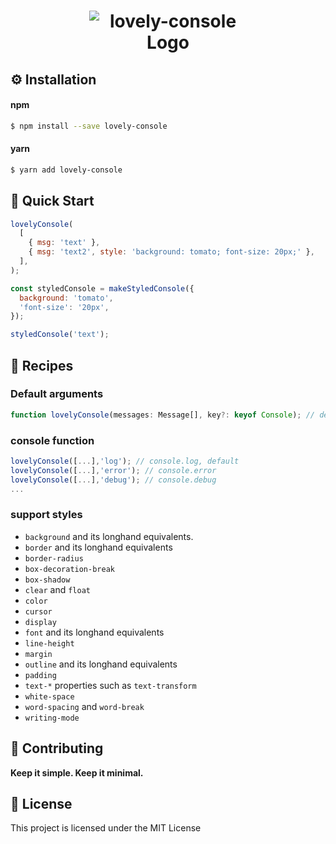 <h1 align=center style="text-align:center;">
  <img style="max-width: 50%" alt="lovely-console Logo" src="https://user-images.githubusercontent.com/26024412/111449123-70889780-8752-11eb-9d45-fbe6d37dfa39.png"><br />
</h1>

## ⚙ Installation

#### npm

```bash
$ npm install --save lovely-console
```

#### yarn

```bash
$ yarn add lovely-console
```

## 🏃 Quick Start

```js
lovelyConsole(
  [
    { msg: 'text' },
    { msg: 'text2', style: 'background: tomato; font-size: 20px;' },
  ],
);
```

```js
const styledConsole = makeStyledConsole({
  background: 'tomato',
  'font-size': '20px',
});

styledConsole('text');
```

## 🍳 Recipes

### Default arguments

```ts
function lovelyConsole(messages: Message[], key?: keyof Console); // default key is 'log'
```

### console function

```js
lovelyConsole([...],'log'); // console.log, default
lovelyConsole([...],'error'); // console.error
lovelyConsole([...],'debug'); // console.debug
...
```

### support styles

- `background` and its longhand equivalents.
- `border` and its longhand equivalents
- `border-radius`
- `box-decoration-break`
- `box-shadow`
- `clear` and `float`
- `color`
- `cursor`
- `display`
- `font` and its longhand equivalents
- `line-height`
- `margin`
- `outline` and its longhand equivalents
- `padding`
- `text-*` properties such as `text-transform`
- `white-space`
- `word-spacing` and `word-break`
- `writing-mode`

## 🍰 Contributing

**Keep it simple. Keep it minimal.**

## 📜 License

This project is licensed under the MIT License